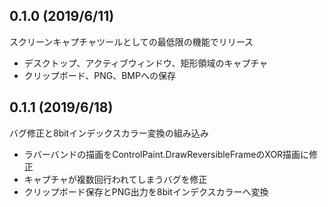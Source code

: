## 0.1.0 (2019/6/11)

スクリーンキャプチャツールとしての最低限の機能でリリース

* デスクトップ、アクティブウィンドウ、矩形領域のキャプチャ
* クリップボード、PNG、BMPへの保存

## 0.1.1 (2019/6/18)

バグ修正と8bitインデックスカラー変換の組み込み

* ラバーバンドの描画をControlPaint.DrawReversibleFrameのXOR描画に修正
* キャプチャが複数回行われてしまうバグを修正
* クリップボード保存とPNG出力を8bitインデクスカラーへ変換

